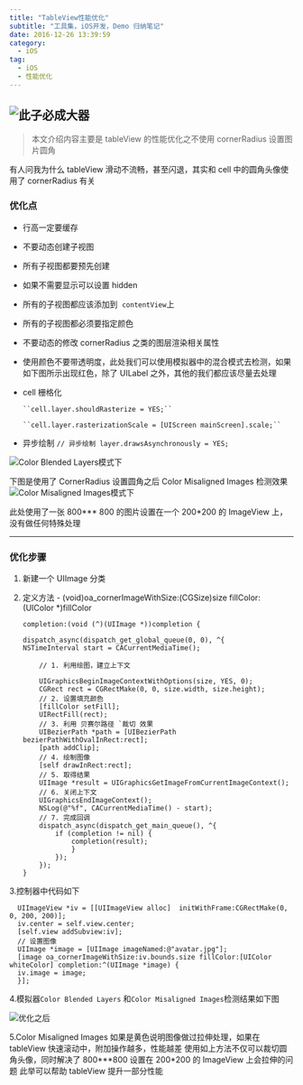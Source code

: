 ```yaml
---
title: "TableView性能优化"
subtitle: "工具集，iOS开发，Demo 归纳笔记"
date: 2016-12-26 13:39:59
category:
  - iOS
tag:
  - iOS
  - 性能优化
---
```


## ![此子必成大器](http://upload-images.jianshu.io/upload_images/2076247-98a0c6450c69fa62.jpg?imageMogr2/auto-orient/strip%7CimageView2/2/w/1240)

> 本文介绍内容主要是 tableView 的性能优化之不使用 cornerRadius 设置图片圆角

有人问我为什么 tableView 滑动不流畅，甚至闪退，其实和 cell 中的圆角头像使用了 cornerRadius 有关

### 优化点

- 行高一定要缓存
- 不要动态创建子视图
- 所有子视图都要预先创建
- 如果不需要显示可以设置 hidden
- 所有的子视图都应该添加到  `contentView`上
- 所有的子视图都必须要指定颜色
- 不要动态的修改 cornerRadius 之类的图层渲染相关属性
- 使用颜色不要带透明度，此处我们可以使用模拟器中的混合模式去检测，如果如下图所示出现红色，除了 UILabel 之外，其他的我们都应该尽量去处理
- cell 栅格化

      ``cell.layer.shouldRasterize = YES;``

      ``cell.layer.rasterizationScale = [UIScreen mainScreen].scale;``

- 异步绘制
  `// 异步绘制
    layer.drawsAsynchronously = YES;`

![Color Blended Layers模式下](http://upload-images.jianshu.io/upload_images/2076247-b9d269a0daab047f.png?imageMogr2/auto-orient/strip%7CimageView2/2/w/1240)

下图是使用了 CornerRadius 设置圆角之后 Color Misaligned Images 检测效果
![Color Misaligned Images模式下](http://upload-images.jianshu.io/upload_images/2076247-a60b840cceed974b.png?imageMogr2/auto-orient/strip%7CimageView2/2/w/1240)

此处使用了一张 800*\*\* 800 的图片设置在一个 200*200 的 ImageView 上，没有做任何特殊处理

---

### 优化步骤

1.  新建一个 UIImage 分类
2.  定义方法
        - (void)oa_cornerImageWithSize:(CGSize)size fillColor: (UIColor *)fillColor

        completion:(void (^)(UIImage *))completion {

        dispatch_async(dispatch_get_global_queue(0, 0), ^{
        NSTimeInterval start = CACurrentMediaTime();

        	// 1. 利用绘图，建立上下文

        	UIGraphicsBeginImageContextWithOptions(size, YES, 0);
        	CGRect rect = CGRectMake(0, 0, size.width, size.height);
        	// 2. 设置填充颜色
        	[fillColor setFill];
        	UIRectFill(rect);
        	// 3. 利用 贝赛尔路径 `裁切 效果
        	UIBezierPath *path = [UIBezierPath bezierPathWithOvalInRect:rect];
        	[path addClip];
        	// 4. 绘制图像
        	[self drawInRect:rect];
        	// 5. 取得结果
        	UIImage *result = UIGraphicsGetImageFromCurrentImageContext();
        	// 6. 关闭上下文
        	UIGraphicsEndImageContext();
        	NSLog(@"%f", CACurrentMediaTime() - start);
        	// 7. 完成回调
        	dispatch_async(dispatch_get_main_queue(), ^{
        		if (completion != nil) {
        			completion(result);
        			}
        		});
        	});
        }

3.控制器中代码如下

      UIImageView *iv = [[UIImageView alloc]  initWithFrame:CGRectMake(0, 0, 200, 200)];
      iv.center = self.view.center;
      [self.view addSubview:iv];
      // 设置图像
      UIImage *image = [UIImage imageNamed:@"avatar.jpg"];
      [image oa_cornerImageWithSize:iv.bounds.size fillColor:[UIColor whiteColor] completion:^(UIImage *image) {
      iv.image = image;
      }];

4.模拟器`Color Blended Layers` 和`Color Misaligned Images`检测结果如下图

![优化之后](http://upload-images.jianshu.io/upload_images/2076247-d35c6e1664f0601e.png?imageMogr2/auto-orient/strip%7CimageView2/2/w/1240)

5.Color Misaligned Images 如果是黄色说明图像做过拉伸处理，如果在 tableView 快速滚动中，附加操作越多，性能越差
使用如上方法不仅可以裁切圆角头像，同时解决了 800*\*\*800 设置在 200*200 的 ImageView 上会拉伸的问题
此举可以帮助 tableView 提升一部分性能

